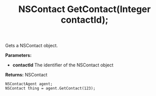 ﻿---
uid: crmscript_ref_NSContactAgent_GetContact
title: NSContact GetContact(Integer contactId);
intellisense: NSContactAgent.GetContact
keywords: NSContactAgent, GetContact
so.topic: reference
---

Gets a NSContact object.

**Parameters:**
 - **contactId** The identifier of the NSContact object

**Returns:** NSContact

```crmscript
NSContactAgent agent;
NSContact thing = agent.GetContact(123);
```

